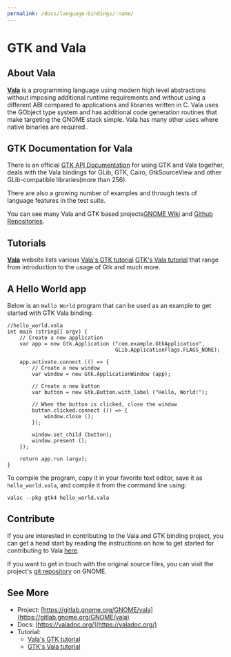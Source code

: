 ```yaml
---
permalink: /docs/language-bindings/:name/
---
```

# GTK and Vala

## About Vala

[**Vala**](https://wiki.gnome.org/Projects/Vala) is a programming language using modern high level abstractions without imposing additional runtime requirements and without using a different ABI compared to applications and libraries written in C. Vala uses the GObject type system and has additional code generation routines that make targeting the GNOME stack simple. Vala has many other uses where native binaries are required..

## GTK Documentation for Vala

There is an official [GTK API Documentation](https://valadoc.org/) for using GTK and Vala together, deals with the Vala bindings for GLib, GTK, Cairo, GtkSourceView and other GLib-compatible libraries(more than 256).

There are also a growing number of examples and through tests of language features in the test suite.

You can see many Vala and GTK based projects[GNOME Wiki](https://wiki.gnome.org/Projects/Vala/Documentation#Projects_Developed_in_Vala) and [Github Repositories](https://github.com/search?q=language%3AVala&type=Repositories&ref=advsearch&l=Vala&l=).


## Tutorials

[**Vala**](https://wiki.gnome.org/Projects/Vala/) website lists various [Vala's GTK tutorial](https://wiki.gnome.org/Projects/Vala/Documentation#GUI_Programming) [GTK's Vala tutorial](https://developer.gnome.org/gnome-devel-demos/stable/beginner.vala.html.en) that range from introduction to the usage of Gtk and much more.

## A Hello World app
Below is an `Hello World` program that can be used as an example to get started with GTK Vala binding.
```vala
//hello_world.vala
int main (string[] argv) {
    // Create a new application
    var app = new Gtk.Application ("com.example.GtkApplication",
                                   GLib.ApplicationFlags.FLAGS_NONE);

    app.activate.connect (() => {
        // Create a new window
        var window = new Gtk.ApplicationWindow (app);

        // Create a new button
        var button = new Gtk.Button.with_label ("Hello, World!");

        // When the button is clicked, close the window
        button.clicked.connect (() => {
            window.close ();
        });

        window.set_child (button);
        window.present ();
    });

    return app.run (argv);
}
```

To compile the program, copy it in your favorite text editor, save it as `hello_world.vala`, and compile it from the command line using:
```
valac --pkg gtk4 hello_world.vala
```

## Contribute

If you are interested in contributing to the Vala and GTK binding project, you can get a head start by reading the instructions on how to get started for contributing to Vala [here](https://wiki.gnome.org/Projects/Vala/Bindings).

If you want to get in touch with the original source files, you can visit the project's [git repository](https://gitlab.gnome.org/GNOME/vala) on GNOME.

## See More

* Project: [https://gitlab.gnome.org/GNOME/vala](https://gitlab.gnome.org/GNOME/vala)
* Docs: [https://valadoc.org/](https://valadoc.org/)
* Tutorial:
  - [Vala's GTK tutorial](https://wiki.gnome.org/Projects/Vala/Documentation#GUI_Programming)
  - [GTK's Vala tutorial](https://developer.gnome.org/gnome-devel-demos/stable/beginner.vala.html.en)

